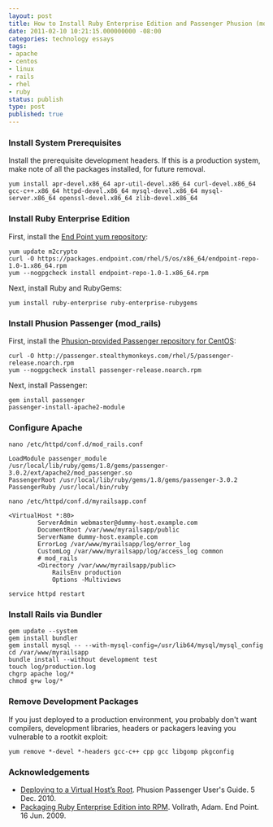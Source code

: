 ```yaml
---
layout: post
title: How to Install Ruby Enterprise Edition and Passenger Phusion (mod_rails) on CentOS/RHEL x86_64
date: 2011-02-10 10:21:15.000000000 -08:00
categories: technology essays
tags:
- apache
- centos
- linux
- rails
- rhel
- ruby
status: publish
type: post
published: true
---
```

### Install System Prerequisites

Install the prerequisite development headers. If this is a production system, make note of all the packages installed, for future removal.

	yum install apr-devel.x86_64 apr-util-devel.x86_64 curl-devel.x86_64 gcc-c++.x86_64 httpd-devel.x86_64 mysql-devel.x86_64 mysql-server.x86_64 openssl-devel.x86_64 zlib-devel.x86_64

### Install Ruby Enterprise Edition

First, install the [End Point yum repository](https://packages.endpoint.com/):

	yum update m2crypto
	curl -O https://packages.endpoint.com/rhel/5/os/x86_64/endpoint-repo-1.0-1.x86_64.rpm
	yum --nogpgcheck install endpoint-repo-1.0-1.x86_64.rpm

Next, install Ruby and RubyGems:

	yum install ruby-enterprise ruby-enterprise-rubygems

### Install Phusion Passenger (mod_rails)

First, install the [Phusion-provided Passenger repository for CentOS](http://blog.phusion.nl/2011/01/04/phusion-passenger-native-packages-for-redhatfedoracentos/):

	curl -O http://passenger.stealthymonkeys.com/rhel/5/passenger-release.noarch.rpm
	yum --nogpgcheck install passenger-release.noarch.rpm

Next, install Passenger:

	gem install passenger
	passenger-install-apache2-module

### Configure Apache

`nano /etc/httpd/conf.d/mod_rails.conf`

	LoadModule passenger_module /usr/local/lib/ruby/gems/1.8/gems/passenger-3.0.2/ext/apache2/mod_passenger.so
	PassengerRoot /usr/local/lib/ruby/gems/1.8/gems/passenger-3.0.2
	PassengerRuby /usr/local/bin/ruby

`nano /etc/httpd/conf.d/myrailsapp.conf`

	<VirtualHost *:80>
			ServerAdmin webmaster@dummy-host.example.com
			DocumentRoot /var/www/myrailsapp/public
			ServerName dummy-host.example.com
			ErrorLog /var/www/myrailsapp/log/error_log
			CustomLog /var/www/myrailsapp/log/access_log common
			# mod_rails
			<Directory /var/www/myrailsapp/public>
				RailsEnv production
				Options -Multiviews

`service httpd restart`

### Install Rails via Bundler

	gem update --system
	gem install bundler
	gem install mysql -- --with-mysql-config=/usr/lib64/mysql/mysql_config
	cd /var/www/myrailsapp
	bundle install --without development test
	touch log/production.log
	chgrp apache log/*
	chmod g+w log/*

### Remove Development Packages

If you just deployed to a production environment, you probably don't want compilers, development libraries, headers or packagers leaving you vulnerable to a rootkit exploit:

	yum remove *-devel *-headers gcc-c++ cpp gcc libgomp pkgconfig

### Acknowledgements

* [Deploying to a Virtual Host’s Root](http://www.modrails.com/documentation/Users%20guide%20Apache.html#_deploying_to_a_virtual_host_8217_s_root). Phusion Passenger User's Guide. 5 Dec. 2010.
* [Packaging Ruby Enterprise Edition into RPM](http://blog.endpoint.com/2009/06/ruby-enterprise-edition-rpm-packages.html). Vollrath, Adam. End Point. 16 Jun. 2009.
